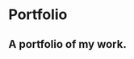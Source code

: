 # Portfolio

## A portfolio of my work.

<!-- ## Visit my portfolio at https://lynnamsbury.github.io/Portfolio/ -->